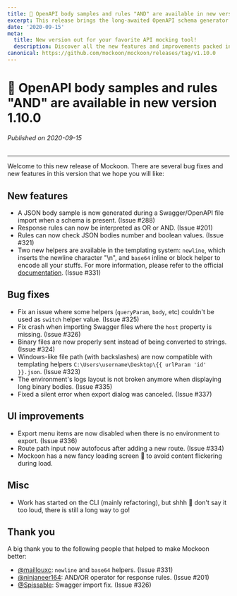 ```yaml
---
title: 👀 OpenAPI body samples and rules "AND" are available in new version 1.10.0
excerpt: This release brings the long-awaited OpenAPI schema generator and rules interpretation as "AND" together with the usual bug fixes.
date: '2020-09-15'
meta:
  title: New version out for your favorite API mocking tool!
  description: Discover all the new features and improvements packed in this release. 👀 OpenAPI body samples, rules "AND" and bug fixes.
canonical: https://github.com/mockoon/mockoon/releases/tag/v1.10.0
---
```


# 👀 OpenAPI body samples and rules "AND" are available in new version 1.10.0

###### Published on 2020-09-15

___ 

Welcome to this new release of Mockoon. There are several bug fixes and new features in this version that we hope you will like:

## New features 

- A JSON body sample is now generated during a Swagger/OpenAPI file import when a schema is present. (Issue #288) 
- Response rules can now be interpreted as OR or AND. (Issue #201)
- Rules can now check JSON bodies number and boolean values. (Issue #321)
- Two new helpers are available in the templating system: `newline`, which inserts the newline character "\n", and `base64` inline or block helper to encode all your stuffs. For more information, please refer to the official [documentation](https://mockoon.com/docs/latest/templating/). (Issue #331)

## Bug fixes

- Fix an issue where some helpers (`queryParam`, `body`, etc) couldn't be used as `switch` helper value. (Issue #325)
- Fix crash when importing Swagger files where the `host` property is missing. (Issue #326)
- Binary files are now properly sent instead of being converted to strings. (Issue #324)
- Windows-like file path (with backslashes) are now compatible with templating helpers `C:\Users\username\Desktop\{{ urlParam 'id' }}.json`. (Issue #323)
- The environment's logs layout is not broken anymore when displaying long binary bodies. (Issue #335)
- Fixed a silent error when export dialog was canceled. (Issue #337)

## UI improvements

- Export menu items are now disabled when there is no environment to export. (Issue #336)
- Route path input now autofocus after adding a new route. (Issue #334)
- Mockoon has a new fancy loading screen 👀 to avoid content flickering during load.

## Misc

- Work has started on the CLI (mainly refactoring), but shhh 🤫 don't say it too loud, there is still a long way to go!

## Thank you

A big thank you to the following people that helped to make Mockoon better:

- [@maillouxc](https://github.com/maillouxc): `newline` and `base64` helpers. (Issue #331)
- [@ninjaneer164](https://github.com/ninjaneer164): AND/OR operator for response rules. (Issue #201)
- [@Spissable](https://github.com/Spissable): Swagger import fix. (Issue #326)
